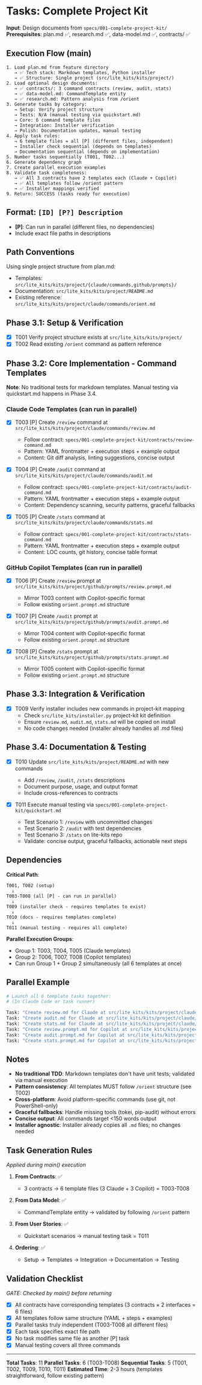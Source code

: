 # Tasks: Complete Project Kit

**Input**: Design documents from `specs/001-complete-project-kit/`
**Prerequisites**: plan.md ✅, research.md ✅, data-model.md ✅, contracts/ ✅

## Execution Flow (main)
```
1. Load plan.md from feature directory
   → ✅ Tech stack: Markdown templates, Python installer
   → ✅ Structure: Single project (src/lite_kits/kits/project/)
2. Load optional design documents:
   → ✅ contracts/: 3 command contracts (review, audit, stats)
   → ✅ data-model.md: CommandTemplate entity
   → ✅ research.md: Pattern analysis from /orient
3. Generate tasks by category:
   → Setup: Verify project structure
   → Tests: N/A (manual testing via quickstart.md)
   → Core: 6 command template files
   → Integration: Installer verification
   → Polish: Documentation updates, manual testing
4. Apply task rules:
   → 6 template files = all [P] (different files, independent)
   → Installer check sequential (depends on templates)
   → Documentation sequential (depends on implementation)
5. Number tasks sequentially (T001, T002...)
6. Generate dependency graph
7. Create parallel execution examples
8. Validate task completeness:
   → ✅ All 3 contracts have 2 templates each (Claude + Copilot)
   → ✅ All templates follow /orient pattern
   → ✅ Installer mappings verified
9. Return: SUCCESS (tasks ready for execution)
```

## Format: `[ID] [P?] Description`
- **[P]**: Can run in parallel (different files, no dependencies)
- Include exact file paths in descriptions

## Path Conventions
Using single project structure from plan.md:
- Templates: `src/lite_kits/kits/project/{claude/commands,github/prompts}/`
- Documentation: `src/lite_kits/kits/project/README.md`
- Existing reference: `src/lite_kits/kits/project/claude/commands/orient.md`

## Phase 3.1: Setup & Verification
- [x] T001 Verify project structure exists at `src/lite_kits/kits/project/`
- [x] T002 Read existing `/orient` command as pattern reference

## Phase 3.2: Core Implementation - Command Templates

**Note**: No traditional tests for markdown templates. Manual testing via quickstart.md happens in Phase 3.4.

### Claude Code Templates (can run in parallel)
- [x] T003 [P] Create `/review` command at `src/lite_kits/kits/project/claude/commands/review.md`
  - Follow contract: `specs/001-complete-project-kit/contracts/review-command.md`
  - Pattern: YAML frontmatter + execution steps + example output
  - Content: Git diff analysis, linting suggestions, concise output

- [x] T004 [P] Create `/audit` command at `src/lite_kits/kits/project/claude/commands/audit.md`
  - Follow contract: `specs/001-complete-project-kit/contracts/audit-command.md`
  - Pattern: YAML frontmatter + execution steps + example output
  - Content: Dependency scanning, security patterns, graceful fallbacks

- [x] T005 [P] Create `/stats` command at `src/lite_kits/kits/project/claude/commands/stats.md`
  - Follow contract: `specs/001-complete-project-kit/contracts/stats-command.md`
  - Pattern: YAML frontmatter + execution steps + example output
  - Content: LOC counts, git history, concise table format

### GitHub Copilot Templates (can run in parallel)
- [x] T006 [P] Create `/review` prompt at `src/lite_kits/kits/project/github/prompts/review.prompt.md`
  - Mirror T003 content with Copilot-specific format
  - Follow existing `orient.prompt.md` structure

- [x] T007 [P] Create `/audit` prompt at `src/lite_kits/kits/project/github/prompts/audit.prompt.md`
  - Mirror T004 content with Copilot-specific format
  - Follow existing `orient.prompt.md` structure

- [x] T008 [P] Create `/stats` prompt at `src/lite_kits/kits/project/github/prompts/stats.prompt.md`
  - Mirror T005 content with Copilot-specific format
  - Follow existing `orient.prompt.md` structure

## Phase 3.3: Integration & Verification
- [x] T009 Verify installer includes new commands in project-kit mapping
  - Check `src/lite_kits/installer.py` project-kit kit definition
  - Ensure `review.md`, `audit.md`, `stats.md` will be copied on install
  - No code changes needed (installer already handles all .md files)

## Phase 3.4: Documentation & Testing
- [x] T010 Update `src/lite_kits/kits/project/README.md` with new commands
  - Add `/review`, `/audit`, `/stats` descriptions
  - Document purpose, usage, and output format
  - Include cross-references to contracts

- [x] T011 Execute manual testing via `specs/001-complete-project-kit/quickstart.md`
  - Test Scenario 1: `/review` with uncommitted changes
  - Test Scenario 2: `/audit` with test dependencies
  - Test Scenario 3: `/stats` on lite-kits repo
  - Validate: concise output, graceful fallbacks, actionable next steps

## Dependencies

**Critical Path**:
```
T001, T002 (setup)
  ↓
T003-T008 (all [P] - can run in parallel)
  ↓
T009 (installer check - requires templates to exist)
  ↓
T010 (docs - requires templates complete)
  ↓
T011 (manual testing - requires all complete)
```

**Parallel Execution Groups**:
- Group 1: T003, T004, T005 (Claude templates)
- Group 2: T006, T007, T008 (Copilot templates)
- Can run Group 1 + Group 2 simultaneously (all 6 templates at once)

## Parallel Example

```bash
# Launch all 6 template tasks together:
# (In Claude Code or task runner)

Task: "Create review.md for Claude at src/lite_kits/kits/project/claude/commands/review.md following contracts/review-command.md"
Task: "Create audit.md for Claude at src/lite_kits/kits/project/claude/commands/audit.md following contracts/audit-command.md"
Task: "Create stats.md for Claude at src/lite_kits/kits/project/claude/commands/stats.md following contracts/stats-command.md"
Task: "Create review.prompt.md for Copilot at src/lite_kits/kits/project/github/prompts/review.prompt.md"
Task: "Create audit.prompt.md for Copilot at src/lite_kits/kits/project/github/prompts/audit.prompt.md"
Task: "Create stats.prompt.md for Copilot at src/lite_kits/kits/project/github/prompts/stats.prompt.md"
```

## Notes

- **No traditional TDD**: Markdown templates don't have unit tests; validated via manual execution
- **Pattern consistency**: All templates MUST follow `/orient` structure (see T002)
- **Cross-platform**: Avoid platform-specific commands (use git, not PowerShell-only)
- **Graceful fallbacks**: Handle missing tools (tokei, pip-audit) without errors
- **Concise output**: All commands target <150 words output
- **Installer agnostic**: Installer already copies all `.md` files; no changes needed

## Task Generation Rules
*Applied during main() execution*

1. **From Contracts**: ✅
   - 3 contracts → 6 template files (3 Claude + 3 Copilot) = T003-T008

2. **From Data Model**: ✅
   - CommandTemplate entity → validated by following `/orient` pattern

3. **From User Stories**: ✅
   - Quickstart scenarios → manual testing task = T011

4. **Ordering**: ✅
   - Setup → Templates → Integration → Documentation → Testing

## Validation Checklist
*GATE: Checked by main() before returning*

- [x] All contracts have corresponding templates (3 contracts × 2 interfaces = 6 files)
- [x] All templates follow same structure (YAML + steps + examples)
- [x] Parallel tasks truly independent (T003-T008 all different files)
- [x] Each task specifies exact file path
- [x] No task modifies same file as another [P] task
- [x] Manual testing covers all three commands

---

**Total Tasks**: 11
**Parallel Tasks**: 6 (T003-T008)
**Sequential Tasks**: 5 (T001, T002, T009, T010, T011)
**Estimated Time**: 2-3 hours (templates straightforward, follow existing pattern)
